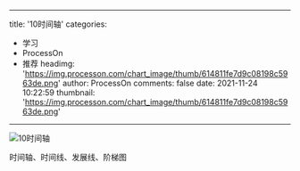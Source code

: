 
---
title: '10时间轴'
categories: 
 - 学习
 - ProcessOn
 - 推荐
headimg: 'https://img.processon.com/chart_image/thumb/614811fe7d9c08198c5963de.png'
author: ProcessOn
comments: false
date: 2021-11-24 10:22:59
thumbnail: 'https://img.processon.com/chart_image/thumb/614811fe7d9c08198c5963de.png'
---

<div>   
<img class="thumb" alt="10时间轴" src="https://img.processon.com/chart_image/thumb/614811fe7d9c08198c5963de.png" referrerpolicy="no-referrer">
<p>时间轴、时间线、发展线、阶梯图</p>  
</div>
            